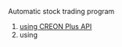 Automatic stock trading program
1. [using CREON Plus API](https://github.com/wookingwoo/auto-trade-stock/tree/develop/creon)
2. using 